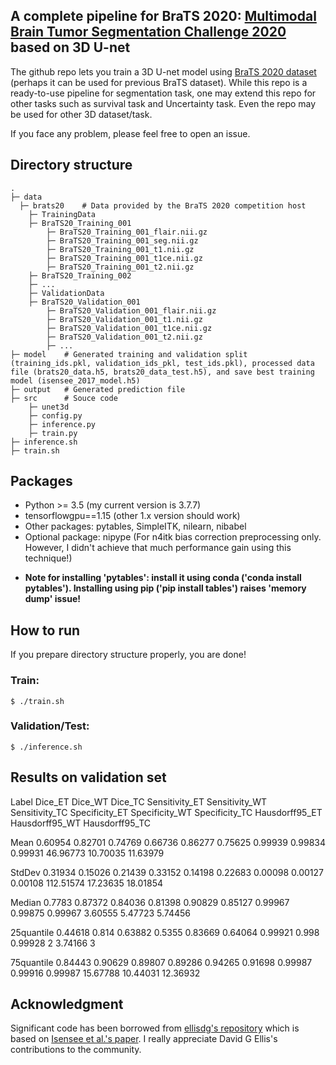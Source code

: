 ## A complete pipeline for BraTS 2020: [Multimodal Brain Tumor Segmentation Challenge 2020](https://www.med.upenn.edu/cbica/brats2020/) based on 3D U-net

The github repo lets you train a 3D U-net model using [BraTS 2020 dataset](https://www.med.upenn.edu/cbica/brats2020/data.html) (perhaps it can be used for previous BraTS dataset). While this repo is a ready-to-use pipeline for segmentation task, one may extend this repo for other tasks such as survival task and Uncertainty task. Even the repo may be used for other 3D dataset/task.

If you face any problem, please feel free to open an issue.

## Directory structure

```
.
├─ data
  ├─ brats20	# Data provided by the BraTS 2020 competition host
    ├─ TrainingData
	├─ BraTS20_Training_001
	    ├─ BraTS20_Training_001_flair.nii.gz
	    ├─ BraTS20_Training_001_seg.nii.gz
	    ├─ BraTS20_Training_001_t1.nii.gz
	    ├─ BraTS20_Training_001_t1ce.nii.gz
	    ├─ BraTS20_Training_001_t2.nii.gz
	├─ BraTS20_Training_002
	├─ ...
    ├─ ValidationData
	├─ BraTS20_Validation_001
	    ├─ BraTS20_Validation_001_flair.nii.gz
	    ├─ BraTS20_Validation_001_t1.nii.gz
	    ├─ BraTS20_Validation_001_t1ce.nii.gz
	    ├─ BraTS20_Validation_001_t2.nii.gz
	    ├─ ...
├─ model	# Generated training and validation split (training_ids.pkl, validation_ids_pkl, test_ids.pkl), processed data file (brats20_data.h5, brats20_data_test.h5), and save best training model (isensee_2017_model.h5)
├─ output	# Generated prediction file
├─ src		# Souce code
    ├─ unet3d
    ├─ config.py
    ├─ inference.py
    ├─ train.py
├─ inference.sh
├─ train.sh
```

## Packages
- Python >= 3.5 (my current version is 3.7.7)
- tensorflowgpu==1.15 (other 1.x version should work)
- Other packages: pytables, SimpleITK, nilearn, nibabel
- Optional package: nipype (For n4itk bias correction preprocessing only. However, I didn't achieve that much performance gain using this technique!)

* **Note for installing 'pytables': install it using conda ('conda install pytables'). Installing using pip ('pip install tables') raises 'memory dump' issue!**

## How to run
If you prepare directory structure properly, you are done!

### Train:
~~~
$ ./train.sh
~~~
### Validation/Test:
~~~
$ ./inference.sh
~~~

## Results on validation set
Label		Dice_ET	Dice_WT	Dice_TC	Sensitivity_ET	Sensitivity_WT	Sensitivity_TC	Specificity_ET	Specificity_WT	Specificity_TC	Hausdorff95_ET	Hausdorff95_WT	Hausdorff95_TC

Mean		0.60954	0.82701	0.74769	0.66736	0.86277	0.75625	0.99939	0.99834	0.99931	46.96773	10.70035	11.63979

StdDev		0.31934	0.15026	0.21439	0.33152	0.14198	0.22683	0.00098	0.00127	0.00108	112.51574	17.23635	18.01854

Median		0.7783	0.87372	0.84036	0.81398	0.90829	0.85127	0.99967	0.99875	0.99967	3.60555		5.47723		5.74456

25quantile	0.44618	0.814	0.63882	0.5355	0.83669	0.64064	0.99921	0.998	0.99928	2		3.74166		3

75quantile	0.84443	0.90629	0.89807	0.89286	0.94265	0.91698	0.99987	0.99916	0.99987	15.67788	10.44031	12.36932


## Acknowledgment
Significant code has been borrowed from [ellisdg's repository](https://github.com/ellisdg/3DUnetCNN) which is based on [Isensee et al.'s paper](https://doi.org/10.1007/978-3-030-11726-9_21). I really appreciate David G Ellis's contributions to the community.
